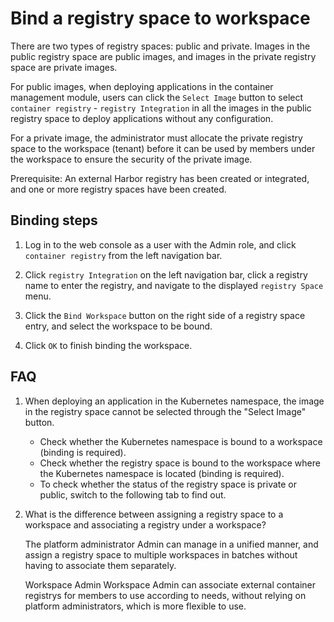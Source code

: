 # Bind a registry space to workspace

There are two types of registry spaces: public and private.
Images in the public registry space are public images, and images in the private registry space are private images.

For public images, when deploying applications in the container management module, users can click the `Select Image` button to select `container registry` - `registry Integration` in all the images in the public registry space to deploy applications without any configuration.

For a private image, the administrator must allocate the private registry space to the workspace (tenant) before it can be used by members under the workspace to ensure the security of the private image.

Prerequisite: An external Harbor registry has been created or integrated, and one or more registry spaces have been created.

## Binding steps

1. Log in to the web console as a user with the Admin role, and click `container registry` from the left navigation bar.

    

1. Click `registry Integration` on the left navigation bar, click a registry name to enter the registry, and navigate to the displayed `registry Space` menu.

1. Click the `Bind Workspace` button on the right side of a registry space entry, and select the workspace to be bound.

1. Click `OK` to finish binding the workspace.

    

## FAQ

1. When deploying an application in the Kubernetes namespace, the image in the registry space cannot be selected through the "Select Image" button.

    - Check whether the Kubernetes namespace is bound to a workspace (binding is required).
    - Check whether the registry space is bound to the workspace where the Kubernetes namespace is located (binding is required).
    - To check whether the status of the registry space is private or public, switch to the following tab to find out.

    

2. What is the difference between assigning a registry space to a workspace and associating a registry under a workspace?

    The platform administrator Admin can manage in a unified manner, and assign a registry space to multiple workspaces in batches without having to associate them separately.

    Workspace Admin Workspace Admin can associate external container registrys for members to use according to needs, without relying on platform administrators, which is more flexible to use.

